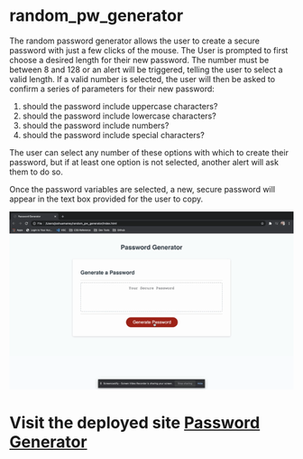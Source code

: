 # random_pw_generator
The random password generator allows the user to create a secure password with just a few clicks of the mouse.  The User is prompted to first choose a desired length for their new password. The number must be between 8 and 128 or an alert will be triggered, telling the user to select a valid length. If a valid number is selected, the user will then be asked to confirm a series of parameters for their new password:

1. should the password include uppercase characters?
2. should the password include lowercase characters?
3. should the password include numbers?
4. should the password include special characters?

The user can select any number of these options with which to create their password, but if at least one option is not selected, another alert will ask them to do so.  

Once the password variables are selected, a new, secure password will appear in the text box provided for the user to copy.

![gif of the password generator in action](/Assets/PWGEN.gif)

# Visit the deployed site [Password Generator](https://joshuamaney.github.io/random_pw_generator/)